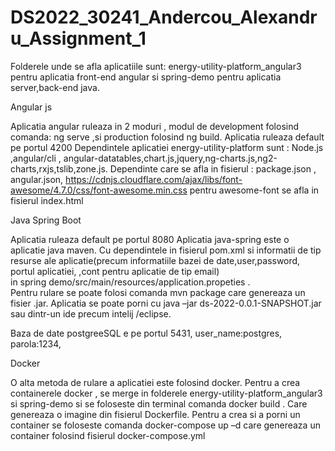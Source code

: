 # DS2022_30241_Andercou_Alexandru_Assignment_1

Folderele unde se afla aplicatiile sunt: energy-utility-platform_angular3 pentru aplicatia front-end angular si spring-demo pentru aplicatia server,back-end java. 

Angular js

Aplicatia angular ruleaza in 2 moduri , modul de development folosind comanda: ng serve ,si production  folosind ng build. 
Aplicatia ruleaza default pe portul 4200
Dependintele aplicatiei energy-utility-platform sunt :
Node.js ,angular/cli , angular-datatables,chart.js,jquery,ng-charts.js,ng2-charts,rxjs,tslib,zone.js.
Dependinte care se afla in fisierul : package.json , angular.json, 
https://cdnjs.cloudflare.com/ajax/libs/font-awesome/4.7.0/css/font-awesome.min.css pentru awesome-font se afla in fisierul index.html 


Java Spring Boot

Aplicatia ruleaza default pe portul 8080
Aplicatia java-spring este o aplicatie java maven. 
Cu dependintele in fisierul pom.xml 
si informatii de tip resurse ale aplicatie(precum informatiile bazei de date,user,password, portul aplicatiei, ,cont pentru aplicatie de tip email)  
in spring demo/src/main/resources/application.propeties .  
Pentru rulare se poate folosi comanda mvn package care genereaza un fisier .jar.
Aplicatia se poate porni cu java –jar ds-2022-0.0.1-SNAPSHOT.jar sau dintr-un ide precum intelij /eclipse. 

Baza de date postgreeSQL e pe portul 5431, user_name:postgres, parola:1234,


Docker

O alta metoda de rulare a aplicatiei este folosind docker. 
Pentru a crea containerele docker , se merge in folderele energy-utility-platform_angular3 si spring-demo
si se foloseste din terminal  comanda docker build .
Care genereaza o imagine din fisierul Dockerfile. 
Pentru a crea si a porni un container se foloseste comanda docker-compose up –d care genereaza un container folosind fisierul docker-compose.yml  
